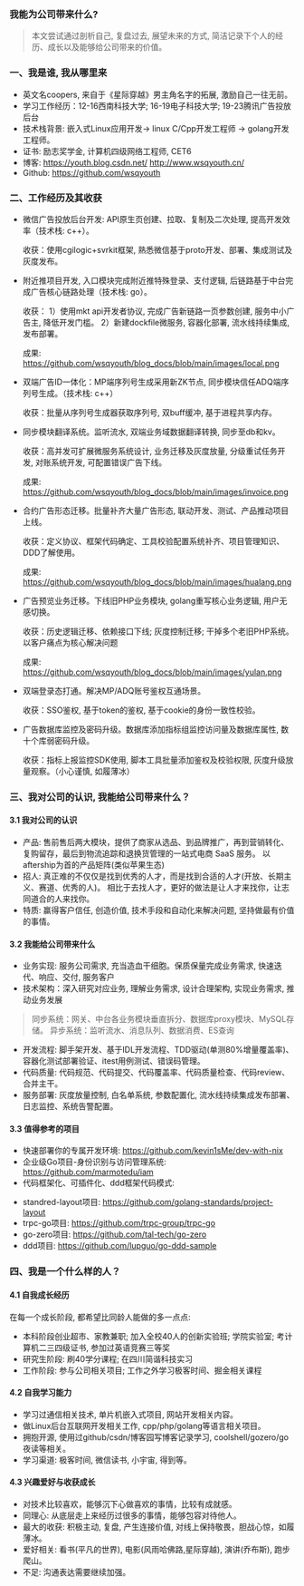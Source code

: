 ### 我能为公司带来什么?

> 本文尝试通过剖析自己, 复盘过去, 展望未来的方式, 简洁记录下个人的经历、成长以及能够给公司带来的价值。


### 一、我是谁, 我从哪里来

* 英文名coopers, 来自于《星际穿越》男主角名字的拓展, 激励自己一往无前。
* 学习工作经历：12-16西南科技大学; 16-19电子科技大学; 19-23腾讯广告投放后台
* 技术栈背景: 嵌入式Linux应用开发-> linux C/Cpp开发工程师 -> golang开发工程师。
* 证书: 励志奖学金, 计算机四级网络工程师, CET6
* 博客: https://youth.blog.csdn.net/   http://www.wsqyouth.cn/ 
* Github:  https://github.com/wsqyouth 

### 二、工作经历及其收获

* 微信广告投放后台开发: API原生页创建、拉取、复制及二次处理, 提高开发效率（技术栈: c++）。

  收获：使用cgilogic+svrkit框架, 熟悉微信基于proto开发、部署、集成测试及灰度发布。
* 附近推项目开发, 入口模块完成附近推特殊登录、支付逻辑, 后链路基于中台完成广告核心链路处理（技术栈: go）。

  收获：
  1）使用mkt api开发者协议, 完成广告新链路一页参数创建, 服务中小广告主, 降低开发门槛。
  2）新建dockfile微服务, 容器化部署, 流水线持续集成, 发布部署。

  成果: https://github.com/wsqyouth/blog_docs/blob/main/images/local.png
* 双端广告ID一体化：MP端序列号生成采用新ZK节点, 同步模块信任ADQ端序列号生成。（技术栈: c++）

  收获：批量从序列号生成器获取序列号, 双buff缓冲, 基于进程共享内存。
* 同步模块翻译系统。监听流水, 双端业务域数据翻译转换, 同步至db和kv。

  收获：高并发可扩展微服务系统设计, 业务迁移及灰度放量, 分级重试任务开发, 对账系统开发, 可配置错误广告下线。

  成果:  https://github.com/wsqyouth/blog_docs/blob/main/images/invoice.png
* 合约广告形态迁移。批量补齐大量广告形态, 联动开发、测试、产品推动项目上线。

  收获：定义协议、框架代码确定、工具校验配置系统补齐、项目管理知识、DDD了解使用。

  成果: https://github.com/wsqyouth/blog_docs/blob/main/images/hualang.png
* 广告预览业务迁移。下线旧PHP业务模块, golang重写核心业务逻辑, 用户无感切换。

  收获：历史逻辑迁移、依赖接口下线; 灰度控制迁移; 干掉多个老旧PHP系统。以客户痛点为核心解决问题

  成果: https://github.com/wsqyouth/blog_docs/blob/main/images/yulan.png

* 双端登录态打通。解决MP/ADQ账号鉴权互通场景。

  收获：SSO鉴权, 基于token的鉴权, 基于cookie的身份一致性校验。
* 广告数据库监控及密码升级。数据库添加指标组监控访问量及数据库属性, 数十个库弱密码升级。

  收获：指标上报监控SDK使用, 脚本工具批量添加鉴权及校验权限, 灰度升级放量观察。（小心谨慎, 如履薄冰）


### 三、我对公司的认识, 我能给公司带来什么？

#### 3.1 我对公司的认识
- 产品: 售前售后两大模块，提供了商家从选品、到品牌推广，再到营销转化、复购留存，最后到物流追踪和退换货管理的一站式电商 SaaS 服务。
     以aftership为首的产品矩阵(类似苹果生态)
- 招人: 真正难的不仅仅是找到优秀的人才，而是找到合适的人才(开放、长期主义、赛道、优秀的人)。
     相比于去找人才，更好的做法是让人才来找你，让志同道合的人来找你。
- 特质: 赢得客户信任, 创造价值, 技术手段和自动化来解决问题, 坚持做最有价值的事情。

#### 3.2 我能给公司带来什么
* 业务实现: 服务公司需求, 充当造血干细胞。保质保量完成业务需求, 快速迭代、响应、交付, 服务客户
* 技术架构：深入研究对应业务, 理解业务需求, 设计合理架构, 实现业务需求, 推动业务发展
> 同步系统：网关、中台各业务模块垂直拆分、数据库proxy模块、MySQL存储。
> 异步系统：监听流水、消息队列、数据消费、ES查询
* 开发流程: 脚手架开发、基于IDL开发流程、TDD驱动(单测80%增量覆盖率)、容器化测试部署验证、itest用例测试、错误码管理。
* 代码质量: 代码规范、代码提交、代码覆盖率、代码质量检查、代码review、合并主干。
* 服务部署: 灰度放量控制, 白名单系统, 参数配置化, 流水线持续集成发布部署、日志监控、系统告警配置。


#### 3.3 值得参考的项目
+ 快速部署你的专属开发环境: https://github.com/kevin1sMe/dev-with-nix
+ 企业级Go项目-身份识别与访问管理系统: https://github.com/marmotedu/iam
+ 代码框架化、可插件化、ddd框架代码模式:
* standred-layout项目: https://github.com/golang-standards/project-layout
* trpc-go项目: https://github.com/trpc-group/trpc-go
* go-zero项目: https://github.com/tal-tech/go-zero
* ddd项目: https://github.com/lupguo/go-ddd-sample


### 四、我是一个什么样的人？
#### 4.1 自我成长经历
  在每一个成长阶段, 都希望比同龄人能做的多一点点: 
- 本科阶段创业超市、家教兼职; 加入全校40人的创新实验班; 学院实验室; 考计算机二三四级证书, 参加过英语竞赛三等奖
- 研究生阶段: 刷40学分课程; 在四川简谐科技实习
- 工作阶段: 参与公司相关项目; 工作之外学习极客时间、掘金相关课程

#### 4.2 自我学习能力
- 学习过通信相关技术, 单片机嵌入式项目, 网站开发相关内容。
- 做Linux后台互联网开发相关工作, cpp/php/golang等语言相关项目。
- 拥抱开源, 使用过github/csdn/博客园写博客记录学习, coolshell/gozero/go夜读等相关。
- 学习渠道: 极客时间, 微信读书, 小宇宙, 得到等。

#### 4.3 兴趣爱好与收获成长
- 对技术比较喜欢，能够沉下心做喜欢的事情，比较有成就感。
- 同理心: 从底层走上来经历过很多的事情，能够包容对待他人。
- 最大的收获: 积极主动, 复盘, 产生连接价值, 对线上保持敬畏，胆战心惊，如履薄冰。
- 爱好相关: 看书(平凡的世界), 电影(风雨哈佛路,星际穿越), 演讲(乔布斯), 跑步爬山。
- 不足: 沟通表达需要继续加强。
